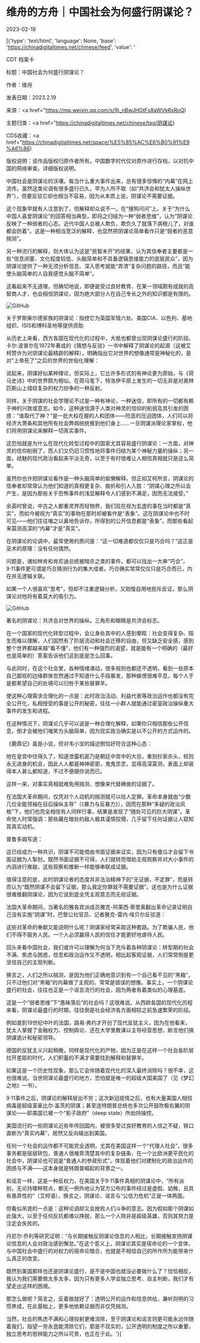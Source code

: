 # 维舟的方舟｜中国社会为何盛行阴谋论？

2023-02-19

[{'type': 'text/html', 'language': None, 'base': 'https://chinadigitaltimes.net/chinese/feed', 'value': '

CDT 档案卡

标题：中国社会为何盛行阴谋论？

作者：维舟

发表日期：2023.2.19

来源：<a href="https://mp.weixin.qq.com/s/9j_nBwJHGtFs8aWVk6sRoQ)

主题归类：<a href="https://chinadigitaltimes.net/chinese/tag/阴谋论)

CDS收藏：<a href="https://chinadigitaltimes.net/space/%E5%85%AC%E6%B0%91%E9%A6%86)

版权说明：该作品版权归原作者所有。中国数字时代仅对原作进行存档，以对抗中国的网络审查。详细版权说明。





中国社会是阴谋论的沃壤。每当什么重大事件出来，总有很多惊悚的“内幕”在网上流传。虽然这类论调有很多盛行已久，早为人所不取（如“共济会和犹太人操纵世界”），但要反驳它却也相当不容易，因为从本质上说，阴谋论不需要证据。

这个现象早就有人注意到了，但解释却众说不一。在“搜狗问问”上，关于“为什么中国人喜爱阴谋论”的回答相当典型，即将之归结为一种“弱者思维”，认为“阴谋论反映了一种弱者的心态。近代中国人总被人欺负，欺负久了就落下病根儿了，对谁都会防着”。这是一种相当宽泛的解释，也显然把阴谋论简单看作只是“弱者的恶意揣测”。

另一种流行的解释，则大体认为这是“民智未开”的结果，认为其信奉者主要都是一些“信息闭塞、文化程度较低、头脑简单和不具备逻辑思维能力的底层民众”，因为阴谋论提供了一种无须分析信息、深入思考就能“弄清”复杂问题的路径，而且“能使头脑简单的人自我感觉头脑不简单”。

这看起来不无道理，但确切地说，即便是受过良好教育、在某一领域颇有成就的高智商人才，也会相信阴谋论，因为绝大部分人在自己专长之外的知识都是有限的。

![GitHub](https://chinadigitaltimes.net/chinese/files/2023/02/post-693127-63f2408c7640f.)

关于罗斯柴尔德家族的阴谋论：指控它为英国军情六处、美国CIA、以色列、基地组织、ISIS和博科圣地等提供资助

从历史上来看，西方各国在现代化的过程中，大抵也都曾出现阴谋论盛行的阶段。卡尔·波普尔在1972年著成的《猜想与反驳》一书中解释了阴谋论的起源（这被艾柯赞许为对阴谋论最精辟的解释），明确指出它对世界的想像通常是神秘化的，是对“上帝死了”之后的世界的世俗化理解：



说起来，阴谋好似某种理论，但实际上，它比许多形式的有神论更为原始，与《荷马史诗》中的世界颇为相似。在荷马笔下，特洛伊平原上发生的一切无非是对奥林匹斯山上错综复杂的权力纷争的一种反射。

同样，关于阴谋的社会学理论不过是一种有神论，一种迷信，即所有的一切都有赖于神的兴致或意志。如今，这种迷信源于人类对神灵的信仰的削弱及其引发的困惑：“谁取代了神？”是一批大权在握的人和团体——险恶的压迫团体，人们可以将经济大萧条和其他所有社会弊病统统推到他们身上……一旦阴谋派理论家掌权，他们将用阴谋论来解释一切真实事件。



这恐怕就是为什么在现代化转型过程中的国家尤其容易盛行阴谋论：一方面，对神灵的信仰削弱了，而人们又仍旧习惯性地将事件归结为某个神秘力量的操纵；另一面，祛魅的现代政治看起来平淡无奇，以至于有时很难让人相信真相就只是这么简单。

虽然你也许把阴谋论看作是一种头脑简单的偷懒解释，但正如艾柯所言，阴谋论的信奉者却常常认为他们知道的真相更复杂、曲折和引人入胜：“阴谋心理之所以会产生，是因为那些关于恐怖事件的浅显解释令人们感到不满足，因而无法接受。”

余英时曾说，中古之人都重灵界而轻物界，我们现在视为玄虚的事在当时都是“真实”，而如今被视为“真实”的事物在那时却被看作是“表象”。这在阴谋论中也不时可见——他们往往嗤之以鼻地告诉你，所得到的公开信息都是“表象”，而那些看起来莫测高深的“内幕”才是“真实”。

在阴谋论的论调中，最常使用的质问是：“这一切难道都仅仅只是巧合吗？”这正是巫术的原理：没有任何偶然。

问题是，诸如林肯和肯尼迪总统被暗杀之类的事件，都可以找出一大串“巧合”，9·11事件更可谓是巧合猜测行为的集大成者。巧合确实常常仅仅只是巧合而已，内在并无逻辑关联。

如果一个人很喜欢“思考”，但却不注重逻辑分析，又刚愎自用地拒斥反证，那么阴谋论对他将有着莫大的吸引力。

![GitHub](https://chinadigitaltimes.net/chinese/files/2023/02/post-693127-63f2408dbb5c9.)

著名的阴谋论：共济会对世界的操纵。三角形和眼睛是共济会标志。

在一个国家的现代化转型过程中，会让身处其中的人感到晕眩：社会变得复杂、陌生而难以理解，人们固然有了阶层流动和社会迁移的自由，但又缺乏安全感，感到整个世界都越来越“看不懂”，他们有一种强烈的渴望，就是能有一个明确的（最好也是简单的）答案告诉他们这到底是怎么回事。

与此同时，在这个社会里，各种情绪涌动，很多规则也都还不透明，看到一些原本自己鄙视的边缘群体忽然通过不知道什么手段暴发，那种嫉恨很难平息，每个人于是都希望自己的处境可以归咎于某些替罪羊。

使这种心理需求合理化的一点是：此时政治活动、利益代表等政治运作也都没有完全公开化，私相授受的事是公开的秘密，往往一小群人就能通过密室政治操纵重大事件的发生和进程。

在这种情况下，阴谋论几乎可以说是一种合理化解释，如果你只相信那些公开信息，倒才会被他们嗤笑为头脑简单，因为现实政治确实是以不公开的方式运作的。

《鹿鼎记》虽是小说，但对韦小宝的描述倒恰好符合这种心态：



他在皇宫中住得久了，知道泄露机密乃是朝廷中宫中的大忌，重则抄家杀头，轻则永无进身的机会，因此人人都是神神密密，鬼鬼祟祟，显得高深莫测，表面上却装得本人甚么都知道，不过不便跟你说而已。



这样一来，对事实真相就难免用揣测、想像来代替确凿的证据了。

在法国大革命期间，仅凭对个人动机的揣测就可以给人定罪。革命本身就由“少数几位全能领袖在目后操纵主导”（《暴力与反暴力》），因而在那种“多疑的政治风格”下，他们也完全相信有人同样行事，结果是发现了“随处可见的巨大阴谋”。革命党人时常强调：那些藏在暗处的敌人极其谨慎狡猾，几乎留下任何证据让人窥知其真实动机。

普鲁多姆写道：



这已经成为一种共识，阴谋不可能借由书面证据来证实，因为只有傻瓜才会留下书面证据为人掣肘。既然书面证据不可得，人们就转而借助主观观察并对大小事件的内涵进行推敲，这些观察和推断一样能够串联成证据。



值得注意的是，此时阴谋论者的态度并非法治精神下的“无证据，不定罪”，而是转而认为“既然阴谋不会留下证据，那么我定你罪就不需要证据”。这也是为什么证据很难推翻阴谋论，因为它说到底全凭主观意志而无视证据。

法国大革命期间，当著名的雅各宾派成员雅克-阿莱西·蒂里奥翻出革命记录证明自己没有实施“阴谋”时，巴黎公社官员、记者雅克-雷内·埃贝尔反驳道：



这些对革命的奉献又能说明什么呢？阴谋家经常采取这种套路。为了欺骗人民，他们不得不服务人民。一个人必须赢得人民的信任才能更好地虐待人民。



回头来看中国社会，我们或许可以理解为何当下充斥着各种阴谋论：转型期的社会不满、焦虑与困惑，信息和政治运作又不透明，相比起客观证据，人们常常倒是更坚信自己的主观判断。

换言之，人们之所以揣测，是因为他们正确地意识到有一个自己看不见的“黑箱”，只不过他们对“黑箱”的内幕做了主观的、常常是错误的想像。事实上，一个阴谋论盛行的社会，往往也正是一个谣言流行的社会，因为两者有着类似的心理基底。

这是一个“弱者思维”下“愚昧落后”的社会吗？这很难说。从西欧各国的现代化历程来看，阴谋论最盛行的时期，往往倒是社会经济各方面相较之前急速繁荣的阶段。

例如直到19世纪中叶的法国，路易·弗约才开创了现代反犹主义，因为在他看来，犹太人掌握了金融权力、控制舆论、还在大学里教课以主导经营思想，断言他们搞阴谋诡计和秘密领导。

德国的反犹主义兴起稍晚，同样是现代化的产物，因为正是在这样一个社会各阶层拉开差距的时代，人们积蓄的不满才需要找到解释和替罪羊。

如果这是一个历史性现象，那么它会伴随着现代化的深入最终消除吗？很不幸，这也很难说。当世阴谋论最盛行的地方，恐怕就是唯一的超级大国美国了（见《梦幻之地》一书）。

9·11事件之后，阴谋论的解释层出不穷；这次新冠疫情之后，也有大量美国人相信病毒是超级富豪比尔·盖茨的阴谋；甚至连特朗普总统也多次公开鼓吹极右翼的阴谋论——即美国已被一个“影子政府”（deep state）所劫持操控。

美国流行的一些阴谋论近些年传回国内，被很多受过良好教育的人信之不疑，铁口直断为“真实内幕”，居然又反向输出到美国。

任何一个社会的运作都不可能完全透明，尤其在美国这样一个“代理人社会”，很多事务都是层层转包，普通人很难弄清楚其中的复杂链条，在一个比欧洲更平民化的社会中，阴谋论也可说是“普通人的参政形式”，体现着他们对建制化的政治运作的困惑与不满——这本身就是特朗普崛起的背景之一。

和谣言一样，这是一种反权力，在美国关于9·11事件真相的阴谋论中，“所有派别，无论持哪种观点，都无一例外地认为官方公布的事件经过是虚假、幼稚，且具有愚弄性的”（艾柯语），换言之，阴谋论、谣言与“公信力危机”正是一体两面。

但看似吊诡的一点是：这种论调却又会挫败人们斗争的意志。因为假如那个阴谋如此强大，以至于任何反抗都难以挣脱，那么一个人除非是超级英雄，否则其努力是注定会失败的。

丹尼尔·乔利等研究证明：“与长期接触反阴谋论信息的人相比，长期接触宣扬阴谋论信息的人会对政治感到懈怠。”在这个意义上，阴谋论其实是宿命论的一个变体，与中国社会中盛行的对权力的宿命论暗合，也就是不相信自己的所作所为能带来什么真正的改变。

既然到美国那样也还是阴谋论盛行，是不是中国也就没必要做什么了？恰恰相反，我认为我们需要做太多太多，因为只有更多人学会独立思考、自主判断，我们才有望走出这样的困境。

那怎么做呢？简言之，反着做就好了：透明公开的运作和信息供给，兼听则明的习惯养成，在此基础上，更多地依赖证据而非仅凭揣测。

当然，社会的焦虑不满和心理投射更难消除，至于阴谋论和谣言则更可能永远伴随着我们，指望一劳永逸能清除它们，那是不现实的，公开透明的制度之所以重要，独立思考的思辨能力之所以可贵，也正在于此。'}]
